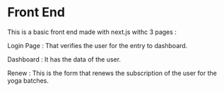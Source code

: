 # Front End

This is a basic front end made with next.js withc 3 pages :

Login Page : That verifies the user for the entry to dashboard.

Dashboard : It has the data of the user.

Renew : This is the form that renews the subscription of the user for the yoga batches.
